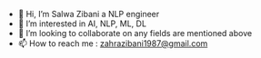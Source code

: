 - 👋 Hi, I’m Salwa Zibani a NLP engineer 
- 👀 I’m interested in AI, NLP, ML, DL 
- 💞️ I’m looking to collaborate on any fields are mentioned above 
- 📫 How to reach me : zahrazibani1987@gmail.com

<!---
Impsalwa/Impsalwa is a ✨ special ✨ repository because its `README.md` (this file) appears on your GitHub profile.
You can click the Preview link to take a look at your changes.
--->
